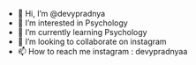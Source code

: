 - 👋 Hi, I’m @devypradnya
- 👀 I’m interested in Psychology
- 🌱 I’m currently learning Psychology
- 💞️ I’m looking to collaborate on instagram
- 📫 How to reach me instagram : devypradnyaa

<!---
devypradnya/devypradnya is a ✨ special ✨ repository because its `README.md` (this file) appears on your GitHub profile.
You can click the Preview link to take a look at your changes.
--->

